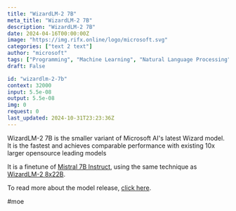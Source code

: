 ```yaml
---
title: "WizardLM-2 7B"
meta_title: "WizardLM-2 7B"
description: "WizardLM-2 7B"
date: 2024-04-16T00:00:00Z
image: "https://img.rifx.online/logo/microsoft.svg"
categories: ["text 2 text"]
author: "microsoft"
tags: ["Programming", "Machine Learning", "Natural Language Processing", "Generative AI", "Chatbots"]
draft: False

id: "wizardlm-2-7b"
context: 32000
input: 5.5e-08
output: 5.5e-08
img: 0
request: 0
last_updated: 2024-10-31T23:23:36Z
---
```


WizardLM-2 7B is the smaller variant of Microsoft AI's latest Wizard model. It is the fastest and achieves comparable performance with existing 10x larger opensource leading models

It is a finetune of [Mistral 7B Instruct](/mistralai/mistral-7b-instruct), using the same technique as [WizardLM-2 8x22B](/microsoft/wizardlm-2-8x22b).

To read more about the model release, [click here](https://wizardlm.github.io/WizardLM2/).

#moe

